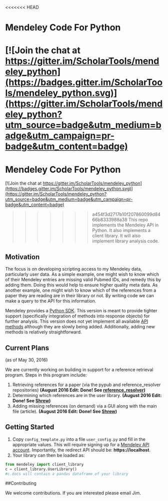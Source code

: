 <<<<<<< HEAD
# Mendeley Code For Python #

[![Join the chat at https://gitter.im/ScholarTools/mendeley_python](https://badges.gitter.im/ScholarTools/mendeley_python.svg)](https://gitter.im/ScholarTools/mendeley_python?utm_source=badge&utm_medium=badge&utm_campaign=pr-badge&utm_content=badge)
=======
# Mendeley Code For Python

[![Join the chat at https://gitter.im/ScholarTools/mendeley_python](https://badges.gitter.im/ScholarTools/mendeley_python.svg)](https://gitter.im/ScholarTools/mendeley_python?utm_source=badge&utm_medium=badge&utm_campaign=pr-badge&utm_content=badge)  
>>>>>>> a454f3d2717b10f207860099d8466b8333988a38
This repo implements the Mendeley API in Python. It also implements a client library. It will also implement library analysis code.

## Motivation

The focus is on developing scripting access to my Mendeley data, particularly user data. As a simple example, one might wish to know which of their Mendeley entries are missing valid Pubmed IDs, and remedy this by adding them. Doing this would help to ensure higher quality meta data. As another example, one might wish to know which of the references from a paper they are reading are in their library or not. By writing code we can make a query to the API for this information.

Mendeley provides a [Python SDK](https://github.com/Mendeley/mendeley-python-sdk). This version is meant to provide tighter support (specifically integration of methods into response objects) for further analysis.  This version does not yet implement all available [API methods](https://api.mendeley.com/apidocs/docs) although they are slowly being added. Additionally, adding new methods is relatively straightforward.


## Current Plans

(as of May 30, 2016)

We are currently working on building in support for a reference retrieval program. Steps in this program include:

1. Retrieving references for a paper (via the pypub and reference_resolver repositories) **(August 2016 Edit: Done! See [reference_resolver](https://github.com/ScholarTools/reference_resolver))**
2. Determining which references are in the user library. **(August 2016 Edit: Done! See [Shrew](https://github.com/ScholarTools/shrew))**
3. Adding missing references (on demand) via a GUI along with the main file (article). **(August 2016 Edit: Done! See [Shrew](https://github.com/ScholarTools/shrew))**

## Getting Started

1. Copy `config_template.py` into a file `user_config.py` and fill in the appropriate values. This will require signing up for a [Mendeley API account](https://mix.mendeley.com/portal#/register). Importantly, the redirect API should be: **https://localhost**.
2. Your library can then be loaded as:

```python
from mendeley import client_library
c = client_library.UserLibrary()
#c.docs will contain a pandas dataframe of your library
```

##Contributing

We welcome contributions. If you are interested please email Jim.

